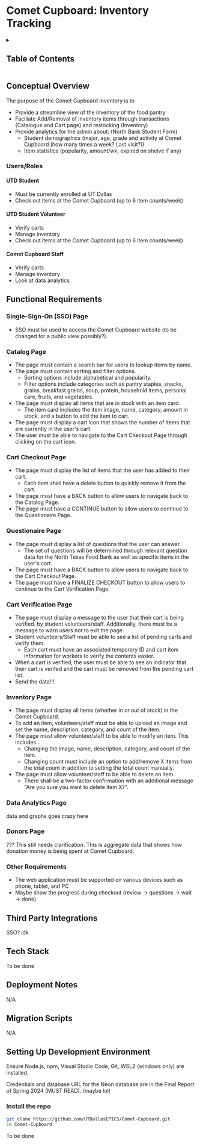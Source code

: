 # Comet Cupboard: Inventory Tracking

<!-- markdownlint-disable-next-line MD033 -->
<details><summary><h2>Table of Contents</h2></summary>

- [Comet Cupboard: Inventory Tracking](#comet-cupboard-inventory-tracking)
  - [Conceptual Overview](#conceptual-overview)
    - [Users/Roles](#usersroles)
      - [UTD Student](#utd-student)
      - [UTD Student Volunteer](#utd-student-volunteer)
      - [Comet Cupboard Staff](#comet-cupboard-staff)
  - [Functional Requirements](#functional-requirements)
    - [Single-Sign-On (SSO) Page](#single-sign-on-sso-page)
    - [Catalog Page](#catalog-page)
    - [Cart Checkout Page](#cart-checkout-page)
    - [Questionaire Page](#questionaire-page)
    - [Cart Verification Page](#cart-verification-page)
    - [Inventory Page](#inventory-page)
    - [Data Analytics Page](#data-analytics-page)
    - [Donors Page](#donors-page)
    - [Other Requirements](#other-requirements)
  - [Third Party Integrations](#third-party-integrations)
  - [Tech Stack](#tech-stack)
  - [Deployment Notes](#deployment-notes)
  - [Migration Scripts](#migration-scripts)
  - [Setting Up Development Environment](#setting-up-development-environment)
    - [Install the repo](#install-the-repo)

</details>

## Conceptual Overview

The purpose of the Comet Cupboard Inventory is to

- Provide a streamline view of the inventory of the food pantry
- Faciliate Add/Removal of inventory items through transactions (Catalogue and Cart page) and restocking (Inventory)
- Provide analytics for the admin about: (North Bank Student Form)
  - Student demographics (major, age, grade and activity at Comet Cupboard (how many times a week? Last visit?))
  - Item statistics (popularity, amount/wk, expired on shelve if any)

### Users/Roles

#### UTD Student

- Must be currently enrolled at UT Dallas
- Check out items at the Comet Cupboard (up to 6 item counts/week)

#### UTD Student Volunteer

- Verify carts
- Manage inventory
- Check out items at the Comet Cupboard (up to 6 item counts/week)

#### Comet Cupboard Staff

- Verify carts
- Manage inventory
- Look at data analytics

## Functional Requirements

### Single-Sign-On (SSO) Page

- SSO must be used to access the Comet Cupboard website (to be changed for a public view possibly?).

### Catalog Page

- The page must contain a search bar for users to lookup items by name.
- The page must contain sorting and filter options.
  - Sorting options include alphabetical and popularity.
  - Filter options include categories such as pantry staples, snacks, grains, breakfast grains, soup, protein, household items, personal care, fruits, and vegetables.
- The page must display all items that are in stock with an item card.
  - The item card includes the item image, name, category, amount in stock, and a button to add the item to cart.
- The page must display a cart icon that shows the number of items that are currently in the user's cart.
- The user must be able to navigate to the Cart Checkout Page through clicking on the cart icon.

### Cart Checkout Page

- The page must display the list of items that the user has added to their cart.
  - Each item shall have a delete button to quickly remove it from the cart.
- The page must have a BACK button to allow users to navigate back to the Catalog Page.
- The page must have a CONTINUE button to allow users to continue to the Questionaire Page.

### Questionaire Page

- The page must display a list of questions that the user can answer.
  - The set of questions will be determined through relevant question data for the North Texas Food Bank as well as specific items in the user's cart.
- The page must have a BACK button to allow users to navigate back to the Cart Checkout Page.
- The page must have a FINALIZE CHECKOUT button to allow users to continue to the Cart Verification Page.

### Cart Verification Page

- The page must display a message to the user that their cart is being verified. by student volunteers/staff. Additionally, there must be a message to warn users not to exit the page.
- Student volunteers/Staff must be able to see a list of pending carts and verify them.
  - Each cart must have an associated temporary ID and cart item information for workers to verify the contents easier.
- When a cart is verified, the user must be able to see an indicator that their cart is verifed and the cart must be removed from the pending cart list.
- Send the data!!!

### Inventory Page

- The page must display all items (whether in or out of stock) in the Comet Cupboard.
- To add an item, volunteers/staff must be able to upload an image and set the name, description, category, and count of the item.
- The page must allow volunteer/staff to be able to modify an item. This includes...
  - Changing the image, name, description, category, and count of the item.
  - Changing count must include an option to add/remove X items from the total count in addition to setting the total count manually.
- The page must allow volunteer/staff to be able to delete an item.
  - There shall be a two-factor confirmation with an additional message "Are you sure you want to delete item X?".

### Data Analytics Page

data and graphs goes crazy here

### Donors Page

??? This still needs clarification. This is aggregate data that shows how donation money is being spent at Comet Cupboard.

### Other Requirements

- The web application must be supported on various devices such as phone, tablet, and PC
- Maybe show the progress during checkout (review -> questions -> wait -> done)

## Third Party Integrations

SSO? idk

## Tech Stack

To be done

## Deployment Notes

N/A

## Migration Scripts

N/A

## Setting Up Development Environment

Ensure Node.js, npm, Visual Studio Code, Git, WSL2 (windows only) are installed.

Credentials and database URL for the Neon database are in the Final Report of Spring 2024 (MUST READ). (maybe lol)

### Install the repo

```bash
git clone https://github.com/UTDallasEPICS/Comet-Cupboard.git
cd Comet-Cupboard
```

To be done
